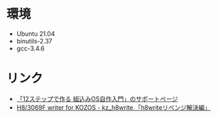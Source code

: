 # 環境
* Ubuntu 21.04
* binutils-2.37
* gcc-3.4.6

# リンク
* [「12ステップで作る 組込みOS自作入門」のサポートページ](https://kozos.jp/books/makeos/)
* [H8/3069F writer for KOZOS - kz_h8write 「h8writeリベンジ解決編」](https://shinta-main-jp.blogspot.com/2011/05/h83069f-writer-for-kozos-kzh8write.html)